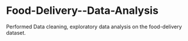 # Food-Delivery--Data-Analysis
Performed Data cleaning, exploratory data analysis on the food-delivery dataset.
